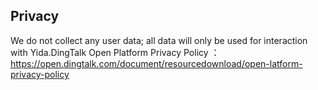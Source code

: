 ## Privacy

We do not collect any user data; all data will only be used for interaction with Yida.DingTalk Open Platform Privacy Policy
：https://open.dingtalk.com/document/resourcedownload/open-latform-privacy-policy
